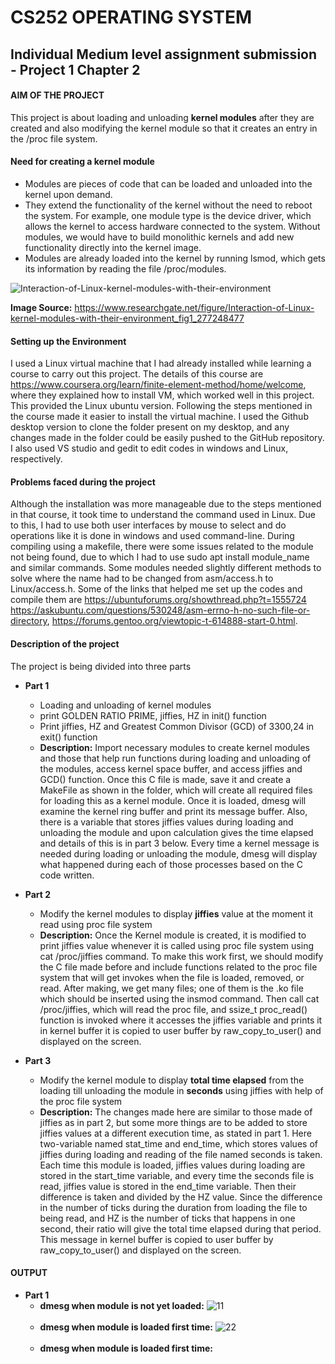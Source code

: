 # CS252 OPERATING SYSTEM
## Individual Medium level assignment submission - Project 1 Chapter 2

####  **AIM OF THE PROJECT**
This project is about loading and unloading **kernel modules** after they are created and also modifying the kernel module so that it creates an entry
in the /proc file system.

#### Need for creating a kernel module
- Modules are pieces of code that can be loaded and unloaded into the kernel upon demand. 
- They extend the functionality of the kernel without the need to reboot the system. For example, one module type is the device driver, which allows the kernel to access hardware connected to the system. Without modules, we would have to build monolithic kernels and add new functionality directly into the kernel image.
- Modules are already loaded into the kernel by running lsmod, which gets its information by reading the file /proc/modules.

![Interaction-of-Linux-kernel-modules-with-their-environment](https://user-images.githubusercontent.com/57564844/143457545-430d610b-82e4-4b2f-8fe5-af1428adc4d0.png)

**Image Source:** https://www.researchgate.net/figure/Interaction-of-Linux-kernel-modules-with-their-environment_fig1_277248477 


#### Setting up the Environment
I used a Linux virtual machine that I had already installed while learning a course to carry out this project. The details of this course are https://www.coursera.org/learn/finite-element-method/home/welcome, where they explained how to install VM, which worked well in this project. This provided the Linux ubuntu version. Following the steps mentioned in the course made it easier to install the virtual machine. I used the Github desktop version to clone the folder present on my desktop, and any changes made in the folder could be easily pushed to the GitHub repository. I also used VS studio and gedit to edit codes in windows and Linux, respectively.


#### Problems faced during the project
Although the installation was more manageable due to the steps mentioned in that course, it took time to understand the command used in Linux. Due to this, I had to use both user interfaces by mouse to select and do operations like it is done in windows and used command-line. During compiling using a makefile, there were some issues related to the module not being found, due to which I had to use sudo apt install module_name and similar commands. Some modules needed slightly different methods to solve where the name had to be changed from asm/access.h to Linux/access.h. Some of the links that helped me set up the codes and compile them are https://ubuntuforums.org/showthread.php?t=1555724 https://askubuntu.com/questions/530248/asm-errno-h-no-such-file-or-directory, https://forums.gentoo.org/viewtopic-t-614888-start-0.html.


#### Description of the project
The project is being divided into three parts 
- **Part 1**
  - Loading and unloading of kernel modules
  - print GOLDEN RATIO PRIME, jiffies, HZ in init() function 
  - Print jiffies, HZ and Greatest Common Divisor (GCD) of 3300,24 in exit() function
  - **Description:** Import necessary modules to create kernel modules and those that help run functions during loading and unloading of the modules, access kernel space buffer, and access jiffies and GCD() function. Once this C file is made, save it and create a MakeFile as shown in the folder, which will create all required files for loading this as a kernel module. Once it is loaded, dmesg will examine the kernel ring buffer and print its message buffer. Also, there is a variable that stores jiffies values during loading and unloading the module and upon calculation gives the time elapsed and details of this is in part 3 below. Every time a kernel message is needed during loading or unloading the module, dmesg will display what happened during each of those processes based on the C code written.
  
 - **Part 2**
   - Modify the kernel modules to display **jiffies** value at the moment it read using proc file system
   - **Description:** Once the Kernel module is created, it is modified to print jiffies value whenever it is called using proc file system using cat /proc/jiffies command. To make this work first, we should modify the C file made before and include functions related to the proc file system that will get invokes when the file is loaded, removed, or read. After making, we get many files; one of them is the .ko file which should be inserted using the insmod command. Then call cat /proc/jiffies, which will read the proc file, and ssize_t proc_read() function is invoked where it accesses the jiffies variable and prints it in kernel buffer it is copied to user buffer by raw_copy_to_user() and displayed on the screen.

 - **Part 3**
   - Modify the kernel module to display **total time elapsed** from the loading till unloading the module in **seconds** using jiffies with help of the proc file system
   - **Description:** The changes made here are similar to those made of jiffies as in part 2, but some more things are to be added to store jiffies values at a different execution time, as stated in part 1. Here two-variable named stat_time and end_time, which stores values of jiffies during loading and reading of the file named seconds is taken. Each time this module is loaded, jiffies values during loading are stored in the start_time variable, and every time the seconds file is read, jiffies value is stored in the end_time variable. Then their difference is taken and divided by the HZ value. Since the difference in the number of ticks during the duration from loading the file to being read, and HZ is the number of ticks that happens in one second, their ratio will give the total time elapsed during that period. This message in kernel buffer is copied to user buffer by raw_copy_to_user() and displayed on the screen.

#### OUTPUT
- **Part 1**
  - **dmesg when module is not yet loaded:**
   ![11](https://user-images.githubusercontent.com/57564844/143489417-e2f0a773-515a-49c3-ba47-f2df18918b4c.png)<br/><br/>
  - **dmesg when module is loaded first time:**
   ![22](https://user-images.githubusercontent.com/57564844/143489800-b39923fe-3e12-401a-a96d-d4d94dd68cd2.png)<br/><br/>
  - **dmesg when module is loaded first time:**





